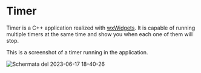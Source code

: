 # Timer
Timer is a C++ application realized with [wxWidgets](https://github.com/wxWidgets/wxWidgets).
It is capable of running multiple timers at the same time and show you when each one of them will stop.

This is a screenshot of a timer running in the application.

![Schermata del 2023-06-17 18-40-26](https://github.com/loremol/Timer/assets/37514923/7c736c0d-3918-42e2-8f93-3a4eb09a1717)
